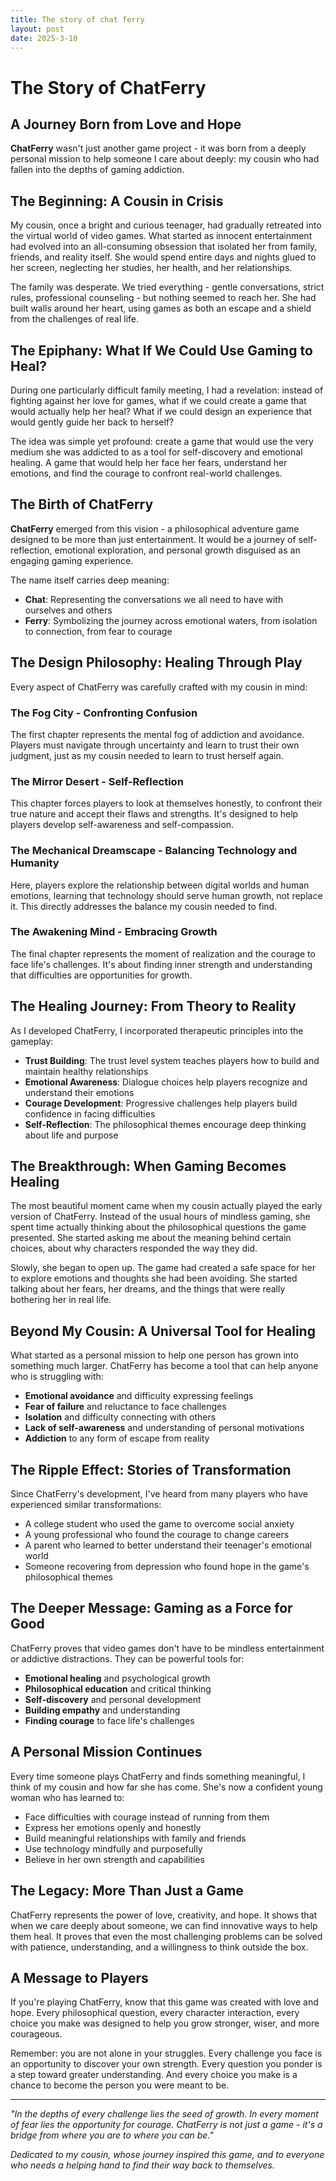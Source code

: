 ```yaml
---
title: The story of chat ferry
layout: post
date: 2025-3-10
---
```

# The Story of ChatFerry

## A Journey Born from Love and Hope

**ChatFerry** wasn't just another game project - it was born from a deeply personal mission to help someone I care about deeply: my cousin who had fallen into the depths of gaming addiction.

## The Beginning: A Cousin in Crisis

My cousin, once a bright and curious teenager, had gradually retreated into the virtual world of video games. What started as innocent entertainment had evolved into an all-consuming obsession that isolated her from family, friends, and reality itself. She would spend entire days and nights glued to her screen, neglecting her studies, her health, and her relationships.

The family was desperate. We tried everything - gentle conversations, strict rules, professional counseling - but nothing seemed to reach her. She had built walls around her heart, using games as both an escape and a shield from the challenges of real life.

## The Epiphany: What If We Could Use Gaming to Heal?

During one particularly difficult family meeting, I had a revelation: instead of fighting against her love for games, what if we could create a game that would actually help her heal? What if we could design an experience that would gently guide her back to herself?

The idea was simple yet profound: create a game that would use the very medium she was addicted to as a tool for self-discovery and emotional healing. A game that would help her face her fears, understand her emotions, and find the courage to confront real-world challenges.

## The Birth of ChatFerry

**ChatFerry** emerged from this vision - a philosophical adventure game designed to be more than just entertainment. It would be a journey of self-reflection, emotional exploration, and personal growth disguised as an engaging gaming experience.

The name itself carries deep meaning:
- **Chat**: Representing the conversations we all need to have with ourselves and others
- **Ferry**: Symbolizing the journey across emotional waters, from isolation to connection, from fear to courage

## The Design Philosophy: Healing Through Play

Every aspect of ChatFerry was carefully crafted with my cousin in mind:

### The Fog City - Confronting Confusion
The first chapter represents the mental fog of addiction and avoidance. Players must navigate through uncertainty and learn to trust their own judgment, just as my cousin needed to learn to trust herself again.

### The Mirror Desert - Self-Reflection
This chapter forces players to look at themselves honestly, to confront their true nature and accept their flaws and strengths. It's designed to help players develop self-awareness and self-compassion.

### The Mechanical Dreamscape - Balancing Technology and Humanity
Here, players explore the relationship between digital worlds and human emotions, learning that technology should serve human growth, not replace it. This directly addresses the balance my cousin needed to find.

### The Awakening Mind - Embracing Growth
The final chapter represents the moment of realization and the courage to face life's challenges. It's about finding inner strength and understanding that difficulties are opportunities for growth.

## The Healing Journey: From Theory to Reality

As I developed ChatFerry, I incorporated therapeutic principles into the gameplay:

- **Trust Building**: The trust level system teaches players how to build and maintain healthy relationships
- **Emotional Awareness**: Dialogue choices help players recognize and understand their emotions
- **Courage Development**: Progressive challenges help players build confidence in facing difficulties
- **Self-Reflection**: The philosophical themes encourage deep thinking about life and purpose

## The Breakthrough: When Gaming Becomes Healing

The most beautiful moment came when my cousin actually played the early version of ChatFerry. Instead of the usual hours of mindless gaming, she spent time actually thinking about the philosophical questions the game presented. She started asking me about the meaning behind certain choices, about why characters responded the way they did.

Slowly, she began to open up. The game had created a safe space for her to explore emotions and thoughts she had been avoiding. She started talking about her fears, her dreams, and the things that were really bothering her in real life.

## Beyond My Cousin: A Universal Tool for Healing

What started as a personal mission to help one person has grown into something much larger. ChatFerry has become a tool that can help anyone who is struggling with:

- **Emotional avoidance** and difficulty expressing feelings
- **Fear of failure** and reluctance to face challenges
- **Isolation** and difficulty connecting with others
- **Lack of self-awareness** and understanding of personal motivations
- **Addiction** to any form of escape from reality

## The Ripple Effect: Stories of Transformation

Since ChatFerry's development, I've heard from many players who have experienced similar transformations:

- A college student who used the game to overcome social anxiety
- A young professional who found the courage to change careers
- A parent who learned to better understand their teenager's emotional world
- Someone recovering from depression who found hope in the game's philosophical themes

## The Deeper Message: Gaming as a Force for Good

ChatFerry proves that video games don't have to be mindless entertainment or addictive distractions. They can be powerful tools for:

- **Emotional healing** and psychological growth
- **Philosophical education** and critical thinking
- **Self-discovery** and personal development
- **Building empathy** and understanding
- **Finding courage** to face life's challenges

## A Personal Mission Continues

Every time someone plays ChatFerry and finds something meaningful, I think of my cousin and how far she has come. She's now a confident young woman who has learned to:

- Face difficulties with courage instead of running from them
- Express her emotions openly and honestly
- Build meaningful relationships with family and friends
- Use technology mindfully and purposefully
- Believe in her own strength and capabilities

## The Legacy: More Than Just a Game

ChatFerry represents the power of love, creativity, and hope. It shows that when we care deeply about someone, we can find innovative ways to help them heal. It proves that even the most challenging problems can be solved with patience, understanding, and a willingness to think outside the box.

## A Message to Players

If you're playing ChatFerry, know that this game was created with love and hope. Every philosophical question, every character interaction, every choice you make was designed to help you grow stronger, wiser, and more courageous.

Remember: you are not alone in your struggles. Every challenge you face is an opportunity to discover your own strength. Every question you ponder is a step toward greater understanding. And every choice you make is a chance to become the person you were meant to be.

---

*"In the depths of every challenge lies the seed of growth. In every moment of fear lies the opportunity for courage. ChatFerry is not just a game - it's a bridge from where you are to where you can be."*

*Dedicated to my cousin, whose journey inspired this game, and to everyone who needs a helping hand to find their way back to themselves.*